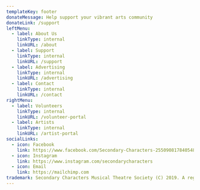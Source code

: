 ```yaml
---
templateKey: footer
donateMessage: Help support your vibrant arts community
donateLink: /support
leftMenu:
  - label: About Us
    linkType: internal
    linkURL: /about
  - label: Support
    linkType: internal
    linkURL: /support
  - label: Advertising
    linkType: internal
    linkURL: /advertising
  - label: Contact
    linkType: internal
    linkURL: /contact
rightMenu:
  - label: Volunteers
    linkType: internal
    linkURL: /volunteer-portal
  - label: Artists
    linkType: internal
    linkURL: /artist-portal
socialLinks:
  - icon: Facebook
    link: https://www.facebook.com/Secondary-Characters-255090817840548/
  - icon: Instagram
    link: https://www.instagram.com/secondarycharacters
  - icon: Email
    link: https://mailchimp.com
trademark: Secondary Characters Musical Theatre Society (C) 2019. A registered non-profit. Website by Gabriel Kirkley.
---
```


